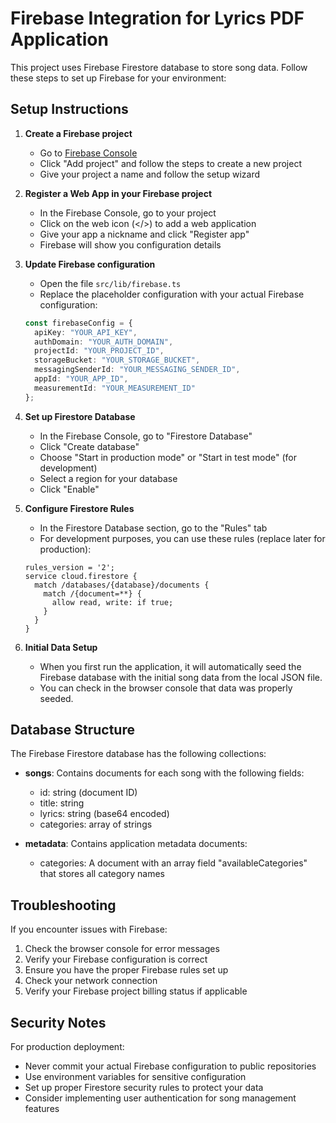 # Firebase Integration for Lyrics PDF Application

This project uses Firebase Firestore database to store song data. Follow these steps to set up Firebase for your environment:

## Setup Instructions

1. **Create a Firebase project**
   - Go to [Firebase Console](https://console.firebase.google.com/)
   - Click "Add project" and follow the steps to create a new project
   - Give your project a name and follow the setup wizard

2. **Register a Web App in your Firebase project**
   - In the Firebase Console, go to your project
   - Click on the web icon (</>) to add a web application
   - Give your app a nickname and click "Register app"
   - Firebase will show you configuration details

3. **Update Firebase configuration**
   - Open the file `src/lib/firebase.ts`
   - Replace the placeholder configuration with your actual Firebase configuration:

   ```typescript
   const firebaseConfig = {
     apiKey: "YOUR_API_KEY",
     authDomain: "YOUR_AUTH_DOMAIN",
     projectId: "YOUR_PROJECT_ID",
     storageBucket: "YOUR_STORAGE_BUCKET",
     messagingSenderId: "YOUR_MESSAGING_SENDER_ID",
     appId: "YOUR_APP_ID",
     measurementId: "YOUR_MEASUREMENT_ID"
   };
   ```

4. **Set up Firestore Database**
   - In the Firebase Console, go to "Firestore Database"
   - Click "Create database"
   - Choose "Start in production mode" or "Start in test mode" (for development)
   - Select a region for your database
   - Click "Enable"

5. **Configure Firestore Rules**
   - In the Firestore Database section, go to the "Rules" tab
   - For development purposes, you can use these rules (replace later for production):

   ```
   rules_version = '2';
   service cloud.firestore {
     match /databases/{database}/documents {
       match /{document=**} {
         allow read, write: if true;
       }
     }
   }
   ```

6. **Initial Data Setup**
   - When you first run the application, it will automatically seed the Firebase database with the initial song data from the local JSON file.
   - You can check in the browser console that data was properly seeded.

## Database Structure

The Firebase Firestore database has the following collections:

- **songs**: Contains documents for each song with the following fields:
  - id: string (document ID)
  - title: string
  - lyrics: string (base64 encoded)
  - categories: array of strings

- **metadata**: Contains application metadata documents:
  - categories: A document with an array field "availableCategories" that stores all category names

## Troubleshooting

If you encounter issues with Firebase:

1. Check the browser console for error messages
2. Verify your Firebase configuration is correct
3. Ensure you have the proper Firebase rules set up
4. Check your network connection
5. Verify your Firebase project billing status if applicable

## Security Notes

For production deployment:
- Never commit your actual Firebase configuration to public repositories
- Use environment variables for sensitive configuration
- Set up proper Firestore security rules to protect your data
- Consider implementing user authentication for song management features
